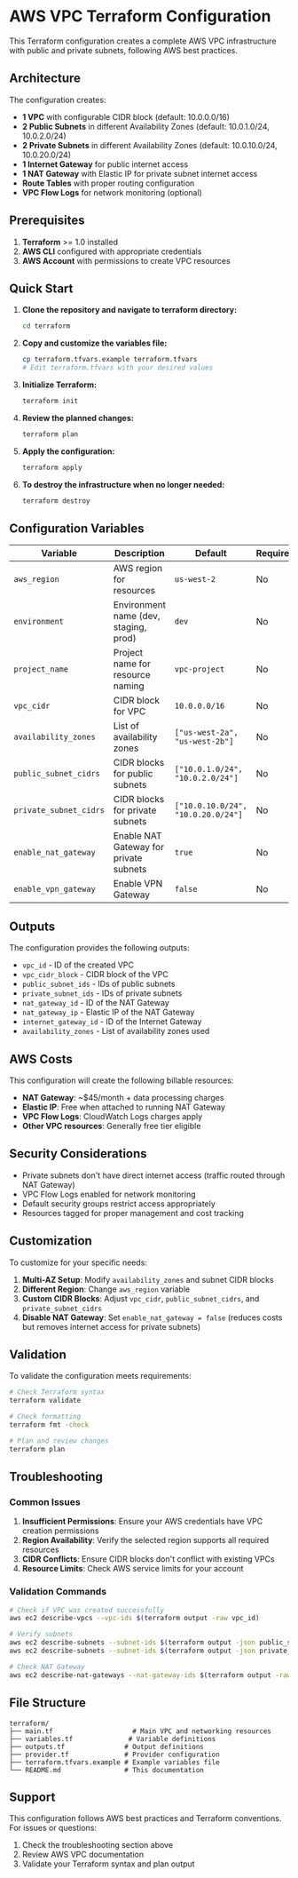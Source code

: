 # AWS VPC Terraform Configuration

This Terraform configuration creates a complete AWS VPC infrastructure with public and private subnets, following AWS best practices.

## Architecture

The configuration creates:

- **1 VPC** with configurable CIDR block (default: 10.0.0.0/16)
- **2 Public Subnets** in different Availability Zones (default: 10.0.1.0/24, 10.0.2.0/24)
- **2 Private Subnets** in different Availability Zones (default: 10.0.10.0/24, 10.0.20.0/24)
- **1 Internet Gateway** for public internet access
- **1 NAT Gateway** with Elastic IP for private subnet internet access
- **Route Tables** with proper routing configuration
- **VPC Flow Logs** for network monitoring (optional)

## Prerequisites

1. **Terraform** >= 1.0 installed
2. **AWS CLI** configured with appropriate credentials
3. **AWS Account** with permissions to create VPC resources

## Quick Start

1. **Clone the repository and navigate to terraform directory:**
   ```bash
   cd terraform
   ```

2. **Copy and customize the variables file:**
   ```bash
   cp terraform.tfvars.example terraform.tfvars
   # Edit terraform.tfvars with your desired values
   ```

3. **Initialize Terraform:**
   ```bash
   terraform init
   ```

4. **Review the planned changes:**
   ```bash
   terraform plan
   ```

5. **Apply the configuration:**
   ```bash
   terraform apply
   ```

6. **To destroy the infrastructure when no longer needed:**
   ```bash
   terraform destroy
   ```

## Configuration Variables

| Variable | Description | Default | Required |
|----------|-------------|---------|----------|
| `aws_region` | AWS region for resources | `us-west-2` | No |
| `environment` | Environment name (dev, staging, prod) | `dev` | No |
| `project_name` | Project name for resource naming | `vpc-project` | No |
| `vpc_cidr` | CIDR block for VPC | `10.0.0.0/16` | No |
| `availability_zones` | List of availability zones | `["us-west-2a", "us-west-2b"]` | No |
| `public_subnet_cidrs` | CIDR blocks for public subnets | `["10.0.1.0/24", "10.0.2.0/24"]` | No |
| `private_subnet_cidrs` | CIDR blocks for private subnets | `["10.0.10.0/24", "10.0.20.0/24"]` | No |
| `enable_nat_gateway` | Enable NAT Gateway for private subnets | `true` | No |
| `enable_vpn_gateway` | Enable VPN Gateway | `false` | No |

## Outputs

The configuration provides the following outputs:

- `vpc_id` - ID of the created VPC
- `vpc_cidr_block` - CIDR block of the VPC
- `public_subnet_ids` - IDs of public subnets
- `private_subnet_ids` - IDs of private subnets
- `nat_gateway_id` - ID of the NAT Gateway
- `nat_gateway_ip` - Elastic IP of the NAT Gateway
- `internet_gateway_id` - ID of the Internet Gateway
- `availability_zones` - List of availability zones used

## AWS Costs

This configuration will create the following billable resources:

- **NAT Gateway**: ~$45/month + data processing charges
- **Elastic IP**: Free when attached to running NAT Gateway
- **VPC Flow Logs**: CloudWatch Logs charges apply
- **Other VPC resources**: Generally free tier eligible

## Security Considerations

- Private subnets don't have direct internet access (traffic routed through NAT Gateway)
- VPC Flow Logs enabled for network monitoring
- Default security groups restrict access appropriately
- Resources tagged for proper management and cost tracking

## Customization

To customize for your specific needs:

1. **Multi-AZ Setup**: Modify `availability_zones` and subnet CIDR blocks
2. **Different Region**: Change `aws_region` variable
3. **Custom CIDR Blocks**: Adjust `vpc_cidr`, `public_subnet_cidrs`, and `private_subnet_cidrs`
4. **Disable NAT Gateway**: Set `enable_nat_gateway = false` (reduces costs but removes internet access for private subnets)

## Validation

To validate the configuration meets requirements:

```bash
# Check Terraform syntax
terraform validate

# Check formatting
terraform fmt -check

# Plan and review changes
terraform plan
```

## Troubleshooting

### Common Issues

1. **Insufficient Permissions**: Ensure your AWS credentials have VPC creation permissions
2. **Region Availability**: Verify the selected region supports all required resources
3. **CIDR Conflicts**: Ensure CIDR blocks don't conflict with existing VPCs
4. **Resource Limits**: Check AWS service limits for your account

### Validation Commands

```bash
# Check if VPC was created successfully
aws ec2 describe-vpcs --vpc-ids $(terraform output -raw vpc_id)

# Verify subnets
aws ec2 describe-subnets --subnet-ids $(terraform output -json public_subnet_ids | jq -r '.[]')
aws ec2 describe-subnets --subnet-ids $(terraform output -json private_subnet_ids | jq -r '.[]')

# Check NAT Gateway
aws ec2 describe-nat-gateways --nat-gateway-ids $(terraform output -raw nat_gateway_id)
```

## File Structure

```
terraform/
├── main.tf                    # Main VPC and networking resources
├── variables.tf              # Variable definitions
├── outputs.tf               # Output definitions
├── provider.tf              # Provider configuration
├── terraform.tfvars.example # Example variables file
└── README.md                # This documentation
```

## Support

This configuration follows AWS best practices and Terraform conventions. For issues or questions:

1. Check the troubleshooting section above
2. Review AWS VPC documentation
3. Validate your Terraform syntax and plan output